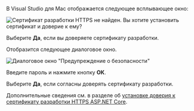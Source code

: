 В Visual Studio для Mac отображается следующее всплывающее окно:

![Сертификат разработки HTTPS не найден. Вы хотите установить сертификат и доверие к ему?](~/getting-started/_static/trustCertMac.png)

Выберите **Да**, если вы доверяете сертификату разработки.

Отобразится следующее диалоговое окно.

![Диалоговое окно "Предупреждение о безопасности"](~/getting-started/_static/certMac.png)

Введите пароль и нажмите кнопку **ОК**.

Выберите **Да**, если согласны доверять сертификату разработки.

Дополнительные сведения см. в разделе об [установке доверия к сертификату разработки HTTPS ASP.NET Core](xref:security/enforcing-ssl#trust-the-aspnet-core-https-development-certificate-on-windows-and-macos).